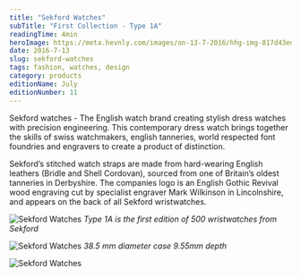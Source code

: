 ```yaml
---
title: "Sekford Watches"
subTitle: "First Collection - Type 1A"
readingTime: 4min
heroImage: https://meta.hevnly.com/images/on-13-7-2016/hhg-img-817d43ed-b02d-42fb-9ab7-09be086775d1.png
date: 2016-7-13
slug: sekford-watches
tags: fashion, watches, design
category: products
editionName: July
editionNumber: 11
---
```


Sekford watches - The English watch brand creating stylish dress watches with precision engineering. This contemporary dress watch brings together the skills of swiss watchmakers, english tanneries, world respected font foundries and engravers to create a product of distinction.

Sekford’s stitched watch straps are made from hard-wearing English leathers (Bridle and Shell Cordovan), sourced from one of Britain’s oldest tanneries in Derbyshire. The companies logo is an English Gothic Revival wood engraving cut by specialist engraver Mark Wilkinson in Lincolnshire, and appears on the back of all Sekford wristwatches.

![Sekford Watches](https://meta.hevnly.com/images/on-15-7-2016/hhg-img-693830ef-aa52-457a-a8bf-61ae3411006c.png)
*Type 1A is the first edition of 500 wristwatches from Sekford*

![Sekford Watches](https://meta.hevnly.com/images/on-15-7-2016/hhg-img-40960f8f-40df-414a-9b9d-19b2513a2a72.png)
*38.5 mm diameter case 9.55mm depth*

![Sekford Watches](https://meta.hevnly.com/images/on-15-7-2016/hhg-img-48928b38-0ae5-4e13-b9f0-5a5728e9105f.png)
